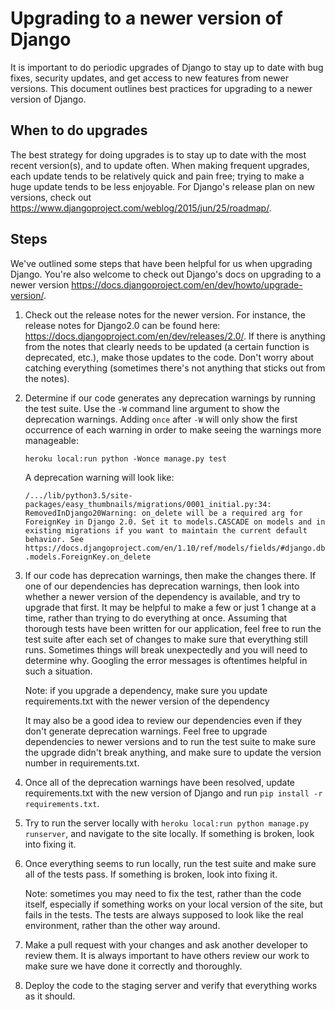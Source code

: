 Upgrading to a newer version of Django
======================================

It is important to do periodic upgrades of Django to stay up to date with bug fixes, security updates, and get access to new features from newer versions. This document outlines best practices for upgrading to a newer version of Django.

When to do upgrades
-------------------
The best strategy for doing upgrades is to stay up to date with the most recent version(s), and to update often. When making frequent upgrades, each update tends to be relatively quick and pain free; trying to make a huge update tends to be less enjoyable.
For Django's release plan on new versions, check out https://www.djangoproject.com/weblog/2015/jun/25/roadmap/.

Steps
-----
We've outlined some steps that have been helpful for us when upgrading Django. You're also welcome to check out Django's docs on upgrading to a newer version https://docs.djangoproject.com/en/dev/howto/upgrade-version/.

1. Check out the release notes for the newer version. For instance, the release notes for Django2.0 can be found here: https://docs.djangoproject.com/en/dev/releases/2.0/. If there is anything from the notes that clearly needs to be updated (a certain function is deprecated, etc.), make those updates to the code. Don't worry about catching everything (sometimes there's not anything that sticks out from the notes).

2. Determine if our code generates any deprecation warnings by running the test suite. Use the `-W` command line argument to show the deprecation warnings. Adding `once` after `-W` will only show the first occurrence of each warning in order to make seeing the warnings more manageable:

   `heroku local:run python -Wonce manage.py test`

   A deprecation warning will look like:

   ```/.../lib/python3.5/site-packages/easy_thumbnails/migrations/0001_initial.py:34: RemovedInDjango20Warning: on_delete will be a required arg for ForeignKey in Django 2.0. Set it to models.CASCADE on models and in existing migrations if you want to maintain the current default behavior. See https://docs.djangoproject.com/en/1.10/ref/models/fields/#django.db.models.ForeignKey.on_delete```

3. If our code has deprecation warnings, then make the changes there. If one of our dependencies has deprecation warnings, then look into whether a newer version of the dependency is available, and try to upgrade that first. It may be helpful to make a few or just 1 change at a time, rather than trying to do everything at once. Assuming that thorough tests have been written for our application, feel free to run the test suite after each set of changes to make sure that everything still runs. Sometimes things will break unexpectedly and you will need to determine why. Googling the error messages is oftentimes helpful in such a situation.

   Note: if you upgrade a dependency, make sure you update requirements.txt with the newer version of the dependency

   It may also be a good idea to review our dependencies even if they don't generate deprecation warnings. Feel free to upgrade dependencies to newer versions and to run the test suite to make sure the upgrade didn't break anything, and make sure to update the version number in requirements.txt.

4. Once all of the deprecation warnings have been resolved, update requirements.txt with the new version of Django and run `pip install -r requirements.txt`.

5. Try to run the server locally with `heroku local:run python manage.py runserver`, and navigate to the site locally. If something is broken, look into fixing it.

6. Once everything seems to run locally, run the test suite and make sure all of the tests pass. If something is broken, look into fixing it.

   Note: sometimes you may need to fix the test, rather than the code itself, especially if something works on your local version of the site, but fails in the tests. The tests are always supposed to look like the real environment, rather than the other way around.

7. Make a pull request with your changes and ask another developer to review them. It is always important to have others review our work to make sure we have done it correctly and thoroughly.

8. Deploy the code to the staging server and verify that everything works as it should.
